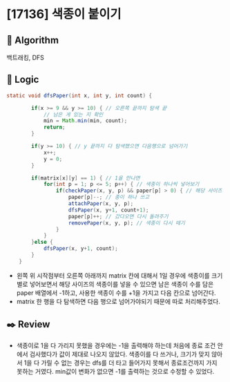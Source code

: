 # [17136] 색종이 붙이기

## :pushpin: **Algorithm**

백트래킹, DFS

## :round_pushpin: **Logic**

```java
static void dfsPaper(int x, int y, int count) {

		if(x >= 9 && y >= 10) { // 오른쪽 끝까지 탐색 끝
			// 남은 게 있는 지 확인
			min = Math.min(min, count);
			return;
		}

		if(y >= 10) { // y 끝까지 다 탐색했으면 다음행으로 넘어가기
			x++;
			y = 0;
		}

		if(matrix[x][y] == 1) { // 1을 만나면
			for(int p = 1; p <= 5; p++) { // 색종이 하나씩 넣어보기
				if(checkPaper(x, y, p) && paper[p] > 0) { // 해당 사이즈 색종이 넣을 수 있으면
					paper[p]--; // 종이 하나 쓰고
					attachPaper(x, y, p);
					dfsPaper(x, y+1, count+1);
					paper[p]++; // 갔다오면 다시 돌려주기
					removePaper(x, y, p); // 색종이 다시 떼기
				}
			}
		}else {
			dfsPaper(x, y+1, count);
		}
	}
```

- 왼쪽 위 시작점부터 오른쪽 아래까지 matrix 칸에 대해서 1일 경우에 색종이를 크기별로 넣어보면서 해당 사이즈의 색종이를 넣을 수 있으면 남은 색종이 수를 담은 paper 배열에서 -1하고, 사용한 색종이 수를 +1을 가지고 다음 칸으로 넘어간다.
- matrix 한 행을 다 탐색하면 다음 행으로 넘어가야되기 때문에 따로 처리해주었다.

## :black_nib: **Review**

- 색종이로 1을 다 가리지 못했을 경우에는 -1을 출력해야 하는데 처음에 종료 조건 안에서 검사했다가 값이 제대로 나오지 않았다. 색종이를 다 쓰거나, 크기가 맞지 않아서 1을 다 가릴 수 없는 경우는 dfs를 더 타고 들어가지 못해서 종료조건까지 가지 못하는 거였다. min값이 변화가 없으면 -1를 출력하는 것으로 수정할 수 있었다.
